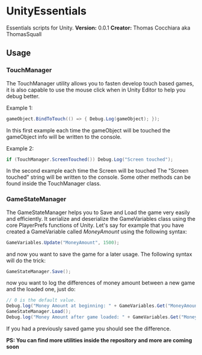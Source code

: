 # UnityEssentials
Essentials scripts for Unity.
**Version:** 0.0.1
**Creator:** Thomas Cocchiara aka ThomasSquall

## Usage
### TouchManager
The TouchManager utility allows you to fasten develop touch based games, it is also capable to use the mouse click when in Unity Editor to help you debug better.

Example 1:
```c#
gameObject.BindToTouch(() => { Debug.Log(gameObject); });
```
In this first example each time the gameObject will be touched the gameObject info will be written to the console.

Example 2:
```c#
if (TouchManager.ScreenTouched()) Debug.Log("Screen touched");
```
In the second example each time the Screen will be touched The "Screen touched" string will be written to the console.
Some other methods can be found inside the TouchManager class.

### GameStateManager
The GameStateManager helps you to Save and Load the game very easily and efficiently.
It serialize and deserialize the GameVariables class using the core PlayerPrefs functions of Unity.
Let's say for example that you have created a GameVariable called *MoneyAmount* using the following syntax:
```c#
GameVariables.Update("MoneyAmount", 1500);
```
and now you want to save the game for a later usage. The following syntax will do the trick:
```c#
GameStateManager.Save();
```
now you want to log the differences of money amount between a new game and the loaded one, just do:

```c#
// 0 is the default value.
Debug.log("Money Amount at beginning: " + GameVariables.Get("MoneyAmount", 0));
GameStateManager.Load();
Debug.log("Money Amount after game loaded: " + GameVariables.Get("MoneyAmount", 0));
```
If you had a previously saved game you should see the difference.

**PS: You can find more utilities inside the repository and more are coming soon**
